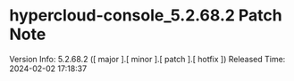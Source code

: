 # hypercloud-console_5.2.68.2 Patch Note

Version Info: 5.2.68.2 ([ major ].[ minor ].[ patch ].[ hotfix ])
Released Time: 2024-02-02 17:18:37


